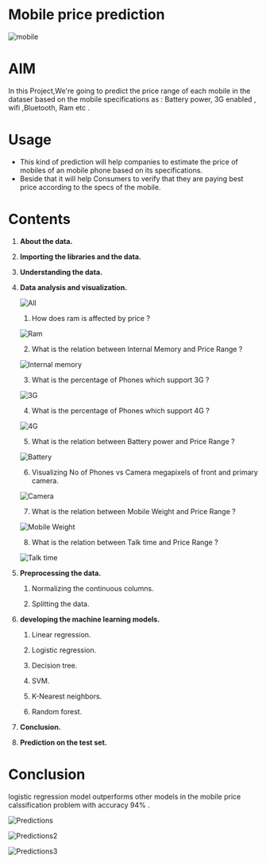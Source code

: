 # Mobile price prediction

![mobile](images/mobile.webp "mobile")

# AIM
In this Project,We're going to predict the price range of each mobile in the dataser based on the mobile specifications as : Battery power, 3G enabled , wifi ,Bluetooth, Ram etc .

# Usage
- This kind of prediction will help companies to  estimate the price of mobiles of an mobile phone based on its specifications.
- Beside that it will help Consumers to verify that they are paying best price according to the specs of the mobile.

# Contents
1. **About the data.**

2. **Importing the libraries and the data.**

3. **Understanding the data.**

4. **Data analysis and visualization.**


    ![All](images/all.png "all")



    1. How does ram is affected by price ?


    ![Ram](images/ram.png "ram")


    2. What is the relation between Internal Memory and Price Range ? 


    ![Internal memory](images/internal_memory.png "internal memory")

    3. What is the percentage of Phones which support 3G ?


    ![3G](images/3g.png "3g")
    

    4. What is the percentage of Phones which support 4G ?


    ![4G](images/4g.png "4g")
    
    
    5. What is the relation between Battery power and Price Range ?


    ![Battery](images/battery.png "battery")


    6. Visualizing No of Phones vs Camera megapixels of front and primary camera.

    ![Camera](images/camera.png "camera")
    
    
    7. What is the relation between Mobile Weight and Price Range ?

    ![Mobile Weight](images/mobile_weight.png "mobile weight")    
    

    8. What is the relation between Talk time and Price Range ?

    ![Talk time](images/talk_time.png "talk time")
    
    

5. **Preprocessing the data.**


    1. Normalizing the continuous columns.

    2. Splitting the data.

6. **developing the machine learning models.**

    1. Linear regression.
    
    2. Logistic regression.

    3. Decision tree.

    4. SVM.

    5. K-Nearest neighbors.

    6. Random forest.

7. **Conclusion.**

8. **Prediction on the test set.**


# Conclusion

logistic regression model outperforms other models in the mobile price calssification problem with accuracy 94% .

![Predictions](images/predictions.png "predictions")


![Predictions2](images/predictions2.png "predictions2")


![Predictions3](images/predictions3.png "predictions3")

